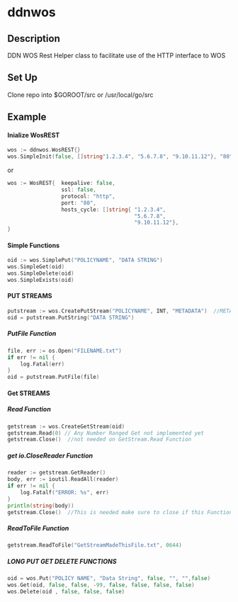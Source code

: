 # ddnwos #
## Description ##
DDN WOS Rest Helper class to facilitate use of the HTTP interface to WOS
## Set Up ##
Clone repo into $GOROOT/src or /usr/local/go/src
## Example ##
#### Inialize WosREST ####
``` go
wos := ddnwos.WosREST{}
wos.SimpleInit(false, []string"1.2.3.4", "5.6.7.8", "9.10.11.12"}, "80")
```
or
``` go
wos := WosREST{  keepalive: false,
                 ssl: false,
                 protocol: "http",
                 port: "80",
                 hosts_cycle: []string{ "1.2.3.4",
                                        "5.6.7.8",
                                        "9.10.11.12"},
}
```
#### Simple Functions ####
``` go       
oid := wos.SimplePut("POLICYNAME", "DATA STRING")
wos.SimpleGet(oid)
wos.SimpleDelete(oid)
wos.SimpleExists(oid)
```
#### PUT STREAMS ####
``` go 
putstream := wos.CreatePutStream("POLICYNAME", INT, "METADATA")  //METADATA can be an empty string
oid = putstream.PutString("DATA STRING")
```
##### PutFile Function #####
``` go 
file, err := os.Open("FILENAME.txt")
if err != nil {
    log.Fatal(err)
}
oid = putstream.PutFile(file)
```
#### Get STREAMS ####
##### Read Function #####
``` go 
getstream := wos.CreateGetStream(oid)
getstream.Read(0) // Any Number Ranged Get not implemented yet
getstream.Close()  //not needed on GetStream.Read Function 
```
##### get io.CloseReader Function #####
``` go 
reader := getstream.GetReader()
body, err := ioutil.ReadAll(reader)
if err != nil {
    log.Fatalf("ERROR: %s", err)
}
println(string(body))
getstream.Close()  //This is needed make sure to close if this Function is used
```

##### ReadToFile Function #####
``` go 
getstream.ReadToFile("GetStreamMadeThisFile.txt", 0644)
```

 ##### LONG PUT GET DELETE FUNCTIONS #####
 ``` go 
oid = wos.Put("POLICY NAME", "Data String", false, "", "",false)
wos.Get(oid, false, false, -99, false, false, false, false)
wos.Delete(oid , false, false, false)
```

